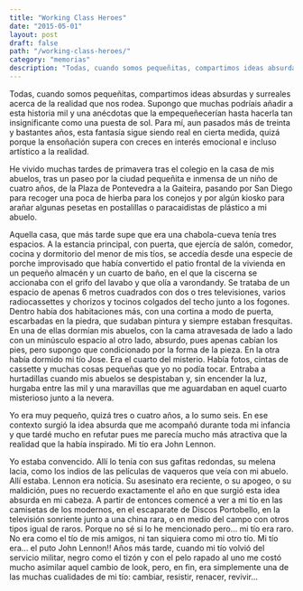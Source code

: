 ```yaml
---
title: "Working Class Heroes"
date: "2015-05-01"
layout: post
draft: false
path: "/working-class-heroes/"
category: "memorias"
description: "Todas, cuando somos pequeñitas, compartimos ideas absurdas y surreales acerca de la realidad que nos rodea. Supongo que muchas podríais añadir a esta historia mil y una anécdotas que la empequeñecerían hasta hacerla tan insignificante como una puesta de sol."
---
```


Todas, cuando somos pequeñitas, compartimos ideas absurdas y surreales acerca de la realidad que nos rodea. Supongo que muchas podríais añadir a esta historia mil y una anécdotas que la empequeñecerían hasta hacerla tan insignificante como una puesta de sol. Para mí, aun pasados más de treinta y bastantes años, esta fantasía sigue siendo real en cierta medida, quizá porque la ensoñación supera con creces en interés emocional e incluso artístico a la realidad.

He vivido muchas tardes de primavera tras el colegio en la casa de mis abuelos, tras un paseo por la ciudad pequeñita e inmensa de un niño de cuatro años, de la Plaza de Pontevedra a la Gaiteira, pasando por San Diego para recoger una poca de hierba para los conejos y por algún kiosko para arañar algunas pesetas en postalillas o paracaidistas de plástico a mi abuelo.

Aquella casa, que más tarde supe que era una chabola-cueva tenía tres espacios. A la estancia principal, con puerta, que ejercía de salón, comedor, cocina y dormitorio del menor de mis tíos, se accedía desde una especie de porche improvisado que había convertido el patio frontal de la vivienda en un pequeño almacén y un cuarto de baño, en el que la ciscerna se accionaba con el grifo del lavabo y que olía a varondandy. Se trataba de un espacio de apenas 6 metros cuadrados con dos o tres televisiones, varios radiocassettes y chorizos y tocinos colgados del techo junto a los fogones. Dentro había dos habitaciones más, con una cortina a modo de puerta, escarbadas en la piedra, que sudaban pintura y siempre estaban fresquitas. En una de ellas dormían mis abuelos, con la cama atravesada de lado a lado con un minúsculo espacio al otro lado, absurdo, pues apenas cabían los pies, pero supongo que condicionado por la forma de la pieza. En la otra había dormido mi tío Jose. Era el cuarto del misterio. Había fotos, cintas de cassette y muchas cosas pequeñas que yo no podía tocar. Entraba a hurtadillas cuando mis abuelos se despistaban y, sin encender la luz, hurgaba entre las mil y una maravillas que me aguardaban en aquel cuarto misterioso junto a la nevera.

Yo era muy pequeño, quizá tres o cuatro años, a lo sumo seis. En ese contexto surgió la idea absurda que me acompañó durante toda mi infancia y que tardé mucho en refutar pues me parecía mucho más atractiva que la realidad que la había inspirado. Mi tío era John Lennon.

Yo estaba convencido. Allí lo tenía con sus gafitas redondas, su melena lacia, como los indios de las películas de vaqueros que veía con mi abuelo. Allí estaba. Lennon era noticia. Su asesinato era reciente, o su apogeo, o su maldición, pues no recuerdo exactamente el año en que surgió esta idea absurda en mi cabeza. A partir de entonces comencé a ver a mi tío en las camisetas de los modernos, en el escaparate de Discos Portobello, en la televisión sonriente junto a una china rara, o en medio del campo con otros tipos igual de raros. Porque no sé si lo he mencionado pero… mi tío era raro. No era como el tío de mis amigos, ni tan siquiera como mi otro tío. Mi tío era… el puto John Lennon!!
Años más tarde, cuando mi tío volvió del servicio militar, negro como el tizón y con el pelo rapado al uno me costó mucho asimilar aquel cambio de look, pero, en fin, era simplemente una de las muchas cualidades de mi tío: cambiar, resistir, renacer, revivir…
